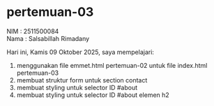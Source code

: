# pertemuan-03

NIM : 2511500084<br>
Nama : Salsabillah Rimadany<br>

Hari ini, Kamis 09 Oktober 2025, saya mempelajari:
<ol>
  <li>menggunakan file emmet.html pertemuan-02 untuk file index.html pertemuan-03</li>
  <li>membuat struktur form untuk section contact</li>
  <li>membuat styling untuk selector ID #about</li>
  <li>membuat styling untuk selector ID #about elemen h2</li>
</ol>
